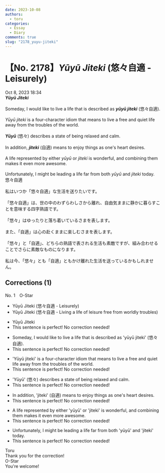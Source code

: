 ```yaml
---
date: 2023-10-08
authors:
  - toru
categories:
  - Essay
  - Diary
comments: true
slug: "2178_yuyu-jiteki"
---
```


# 【No. 2178】<strong><em>Yūyū Jiteki</strong></em> (悠々自適 - Leisurely)
<div class="date">Oct 8, 2023 18:34</div>
<div id="post"><div id="body_show_ori">
<strong><em>Yūyū Jiteki</strong></em><br/><br/>Someday, I would like to live a life that is described as <strong><em>yūyū jiteki</em></strong> (悠々自適).<br/><br/><em>Yūyū jiteki</em> is a four-character idiom that means to live a free and quiet life away from the troubles of the world.<br/><br/><strong><em>Yūyū</em></strong> (悠々) describes a state of being relaxed and calm.<br/><br/>In addition, <strong><em>jiteki</em></strong> (自適) means to enjoy things as one's heart desires.<br/><br/>A life represented by either <em>yūyū</em> or <em>jiteki</em> is wonderful, and combining them makes it even more awesome.<br/><br/>Unfortunately, I might be leading a life far from both <em>yūyū</em> and <em>jiteki</em> today.
</div></div>

<!-- more -->

<div id="post_ja"><div id="body_show_mo">
悠々自適<br/><br/>私はいつか「悠々自適」な生活を送りたいです。<br/><br/>「悠々自適」は、世の中のわずらわしさから離れ、自由気ままに静かに暮らすことを意味する四字熟語です。<br/><br/>「悠々」はゆったりと落ち着いているさまを表します。<br/><br/>また、「自適」は心の赴くままに楽しむさまを表します。<br/><br/>「悠々」と「自適」、どちらの熟語で表される生活も素敵ですが、組み合わせることでさらに素敵なものになります。<br/><br/>私は今、「悠々」とも「自適」ともかけ離れた生活を送っているかもしれません。
</div></div>

## Corrections (1)
<div id="block"><div class="first_name"> No. 1　<span class="just_name">O-Star</span></div><div id="block2">
<ul class="correction_field">
<li class="incorrect">Yūyū Jiteki (悠々自適 - Leisurely)</li>
<li class="corrected correct">
Yūyū Jiteki (悠々自適 - <span class="f_bold">Living a life of leisure free from worldly troubles</span>)
</li>
</ul>
<ul class="correction_field">
<li class="incorrect">Yūyū Jiteki</li>
<li class="corrected perfect">This sentence is perfect! No correction needed!</li>
</ul>
<ul class="correction_field">
<li class="incorrect">Someday, I would like to live a life that is described as 'yūyū jiteki' (悠々自適).</li>
<li class="corrected perfect">This sentence is perfect! No correction needed!</li>
</ul>
<ul class="correction_field">
<li class="incorrect">'Yūyū jiteki' is a four-character idiom that means to live a free and quiet life away from the troubles of the world.</li>
<li class="corrected perfect">This sentence is perfect! No correction needed!</li>
</ul>
<ul class="correction_field">
<li class="incorrect">'Yūyū' (悠々) describes a state of being relaxed and calm.</li>
<li class="corrected perfect">This sentence is perfect! No correction needed!</li>
</ul>
<ul class="correction_field">
<li class="incorrect">In addition, 'jiteki' (自適) means to enjoy things as one's heart desires.</li>
<li class="corrected perfect">This sentence is perfect! No correction needed!</li>
</ul>
<ul class="correction_field">
<li class="incorrect">A life represented by either 'yūyū' or 'jiteki' is wonderful, and combining them makes it even more awesome.</li>
<li class="corrected perfect">This sentence is perfect! No correction needed!</li>
</ul>
<ul class="correction_field">
<li class="incorrect">Unfortunately, I might be leading a life far from both 'yūyū' and 'jiteki' today.</li>
<li class="corrected perfect">This sentence is perfect! No correction needed!</li>
</ul>
</div><div class="name"><span class="just_name">Toru</span><br>
Thank you for the correction!
</div>
<div class="name"><span class="just_name">O-Star</span><br>
You're welcome!
</div>
</div>
